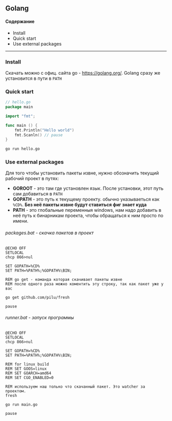 ## Golang 

#### Содержание
* Install 
* Quick start
* Use external packages
--- 

### Install
Скачать можно с офиц. сайта go - https://golang.org/. Golang сразу же установится в пути в `PATH`


### Quick start
```go
// hello.go
package main

import "fmt";

func main () {
	fmt.Println("Hello world")
	fmt.Scanln() // pause
}
```

```bash
go run hello.go
```

### Use external packages
Для того чтобы установить пакеты извне, нужно обозначить текущий рабочий проект в путях:
* **GOROOT** - это там где установлен язык. После установки, этот путь сам добавиться в `PATH`
* **GOPATH** - это путь к текущему проекту. обычно указываеться как `%CD%`. **Без неё пакеты извне будут ставиться фиг знает куда** 
* **PATH** - это глобальные переменныя windows, нам надо добавить в неё путь к бинарникам проекта, чтобы обращаться к ним просто по имени.  
    

###### packages.bat - скачка пакетов в проект
```batch
@ECHO OFF
SETLOCAL
chcp 866>nul

SET GOPATH=%CD%
SET PATH=%PATH%;%GOPATH%\BIN;

REM go get - команда которая скачивает пакеты извне
REM после одного раза можно коментить эту строку, так как пакет уже у вас

go get github.com/pilu/fresh

pause
```

###### runner.bat - запуск программы
```batch
@ECHO OFF
SETLOCAL
chcp 866>nul

SET GOPATH=%CD%
SET PATH=%PATH%;%GOPATH%\BIN;

REM for linux build
REM SET GOOS=linux
REM SET GOARCH=amd64
REM SET CGO_ENABLED=0

REM используем наш только что скачанный пакет. Это watcher за проектом.
fresh

go run main.go

pause
```
